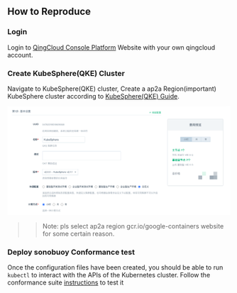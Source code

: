 ## How to Reproduce

### Login 

Login to [QingCloud Console Platform](https://console.qingcloud.com/) Website with your own qingcloud account.

### Create KubeSphere(QKE) Cluster

Navigate to KubeSphere(QKE) cluster, Create a ap2a Region(important) KubeSphere cluster according to [KubeSphere(QKE) Guide](https://docs.qingcloud.com/product/container/qke/index).

![](cluster.png)

>> Note:
>> pls select ap2a region
>> gcr.io/google-containers website for some certain reason.

### Deploy sonobuoy Conformance test

Once the configuration files have been created, you should be able to run `kubectl` to interact with the APIs of the Kubernetes cluster. Follow the conformance suite [instructions](https://github.com/cncf/k8s-conformance/blob/master/instructions.md#running) to test it

